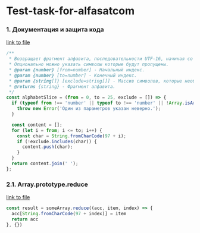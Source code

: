 # Test-task-for-alfasatcom

### 1. Документация и защита кода
[link to file](./Alphabet%20slice/index.js)

```javascript
/**
 * Возвращает фрагмент алфавита, последовательности UTF-16, начиная со строчных английских букв.
 * Опционально можно указать символы которые будут пропущены.
 * @param {number} [from=number] - Начальный индекс.
 * @param {number} [to=number] - Конечный индекс.
 * @param {string[]} [exclude=string[]] - Массив символов, которые необходимо исключить из результата.
 * @returns {string} - Фрагмент алфавита.
 */
const alphabetSlice = (from = 0, to = 25, exclude = []) => {
  if (typeof from !== 'number' || typeof to !== 'number' || !Array.isArray(exclude)) {
    throw new Error('Один из параметров указан неверно.');
  }

  const content = [];
  for (let i = from; i <= to; i++) {
    const char = String.fromCharCode(97 + i);
    if (!exclude.includes(char)) {
      content.push(char);
    }
  }
  return content.join(' ');
};
```


### 2.1. Array.prototype.reduce
[link to file](./Hight%20order%20functions/Array-prototype-reduce/index.js)

```javascript
const result = someArray.reduce((acc, item, index) => {
  acc[String.fromCharCode(97 + index)] = item
  return acc
}, {})
```

